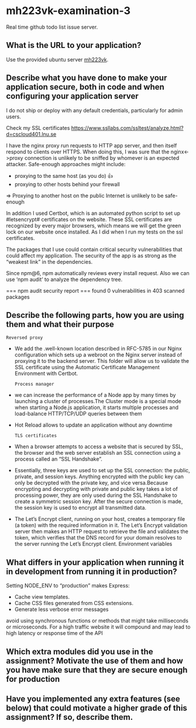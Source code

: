 # mh223vk-examination-3
Real time github todo list issue server.

## What is the URL to your application?
Use the provided ubuntu server [mh223vk](https://cscloud401.lnu.se/).
## Describe what you have done to make your application secure, both in code and when configuring your application server
I do not ship or deploy with any default credentials, particularly for admin users.

Check my SSL certificates
https://www.ssllabs.com/ssltest/analyze.html?d=cscloud401.lnu.se

I have the nginx proxy run requests to HTTP app server, and then itself respond to clients over HTTPS. When doing this, I was sure that the nginx<->proxy connection is unlikely to be sniffed by whomever is an expected attacker. Safe-enough approaches might include: 
 - proxying to the same host (as you do) :+1:
 - proxying to other hosts behind your firewall

 => Proxying to another host on the public Internet is unlikely to be safe-enough

In addition I used Certbot, which is an automated python script to set up #letsencrypt# certificates on the website. These SSL certificates are recognized by every major browsers, which means we will get the green lock on our website once installed. As I did when I run my tests on the ssl certificates. 

The packages that I use could contain critical security vulnerabilities that could affect my application. The security of the app is as strong as the “weakest link” in the dependencies.

Since npm@6, npm automatically reviews every install request. Also we can use ‘npm audit’ to analyze the dependency tree.
   
   === npm audit security report ===
       found 0 vulnerabilities
       in 403 scanned packages

## Describe the following parts, how you are using them and what their purpose
    Reversed proxy 
- We add the .well-known location described in RFC-5785 in our Nginx configuration  which sets up a webroot on the Nginx server instead of proxying it to the backend server. This folder will allow us to validate the SSL certificate 
using the Automatic Certificate Management Environment with Certbot.
 
      Process manager
- we can increase the performance of a Node app by many times by launching a cluster of processes.The Cluster mode is a special mode when starting a Node.js application, it starts multiple processes and load-balance HTTP/TCP/UDP queries between them
- Hot Reload allows to update an application without any downtime
    
      TLS certificates
- When a browser attempts to access a website that is secured by SSL, the browser and the web server establish an SSL connection using a process called an “SSL Handshake”.
- Essentially, three keys are used to set up the SSL connection: the public, private, and session keys. Anything encrypted with the public key can only be decrypted with the private key, and vice versa.Because encrypting and decrypting with private and public key takes a lot of processing power, they are only used during the SSL Handshake to create a symmetric session key. After the secure connection is made, the session key is used to encrypt all transmitted data.
- The Let’s Encrypt client, running on your host, creates a temporary file (a token) with the required information in it. The Let’s Encrypt validation server then makes an HTTP request to retrieve the file and validates the token, which verifies that the DNS record for your domain resolves to the server running the Let’s Encrypt client.
      Environment variables
## What differs in your application when running it in development from running it in production?
Setting NODE_ENV to “production” makes Express:
- Cache view templates.
- Cache CSS files generated from CSS extensions.
- Generate less verbose error messages

avoid using synchronous functions or methods that might take milliseconds or microseconds. For a high traffic website it will compound and may lead to high latency or response time of the API 

## Which extra modules did you use in the assignment? Motivate the use of them and how you have make sure that they are secure enough for production

## Have you implemented any extra features (see below) that could motivate a higher grade of this assignment? If so, describe them.

